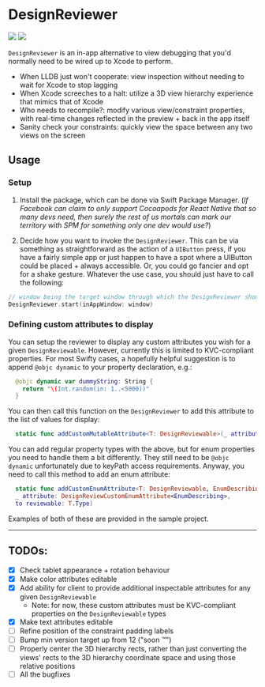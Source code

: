 # DesignReviewer

[![](https://img.shields.io/endpoint?url=https%3A%2F%2Fswiftpackageindex.com%2Fapi%2Fpackages%2Falexslee%2FDesignReviewer%2Fbadge%3Ftype%3Dswift-versions)](https://swiftpackageindex.com/alexslee/DesignReviewer) [![](https://img.shields.io/endpoint?url=https%3A%2F%2Fswiftpackageindex.com%2Fapi%2Fpackages%2Falexslee%2FDesignReviewer%2Fbadge%3Ftype%3Dplatforms)](https://swiftpackageindex.com/alexslee/DesignReviewer)

`DesignReviewer` is an in-app alternative to view debugging that you'd normally need to be wired up to
Xcode to perform. 

* When LLDB just won't cooperate: view inspection without needing to wait for Xcode to stop lagging
* When Xcode screeches to a halt: utilize a 3D view hierarchy experience that mimics that of Xcode
* Who needs to recompile?: modify various view/constraint properties, with real-time changes reflected in the preview + back in the app itself
* Sanity check your constraints: quickly view the space between any two views on the screen

## Usage

### Setup
1. Install the package, which can be done via Swift Package Manager. (_If Facebook can claim to only support Cocoapods for React Native that so many devs need, then surely the rest of us mortals can mark our territory with SPM for something only one dev would use?_)

2. Decide how you want to invoke the `DesignReviewer`. This can be via something as straightforward as the action of a `UIButton` press, if you have a fairly simple app or just happen to have a spot where a UIButton could be placed + always accessible. Or, you could go fancier and opt for a shake gesture. Whatever the use case, you should just have to call the following:
```swift
// window being the target window through which the DesignReviewer should parse.
DesignReviewer.start(inAppWindow: window) 
```

### Defining custom attributes to display
You can setup the reviewer to display any custom attributes you wish for a given `DesignReviewable`. However, currently this is limited to KVC-compliant properties. For most Swifty cases, a hopefully helpful suggestion is to append `@objc dynamic` to your property declaration, e.g.:
```swift
  @objc dynamic var dummyString: String {
    return "\(Int.random(in: 1..<5000))"
  }
```
You can then call this function on the `DesignReviewer` to add this attribute to the list of values for display:
```swift
  static func addCustomMutableAttribute<T: DesignReviewable>(_ attribute: DesignReviewCustomMutableAttribute, to reviewable: T.Type)
```
You can add regular property types with the above, but for enum properties you need to handle them a bit differently. They still need
to be `@objc dynamic` unfortunately due to keyPath access requirements. Anyway, you need to call this method to add an enum attribute:
```swift
  static func addCustomEnumAttribute<T: DesignReviewable, EnumDescribing: ReviewableDescribing>(
  _ attribute: DesignReviewCustomEnumAttribute<EnumDescribing>, 
  to reviewable: T.Type)
```

Examples of both of these are provided in the sample project.

---

## TODOs:

- [x] Check tablet appearance + rotation behaviour
- [x] Make color attributes editable
- [x] Add ability for client to provide additional inspectable attributes for any given `DesignReviewable`
  - Note: for now, these custom attributes must be KVC-compliant properties on the `DesignReviewable` types
- [x] Make text attributes editable
- [ ] Refine position of the constraint padding labels
- [ ] Bump min version target up from 12 ("soon :tm:")
- [ ] Properly center the 3D hierarchy rects, rather than just converting the views' rects to the 3D hierarchy coordinate space and using those relative positions
- [ ] All the bugfixes
